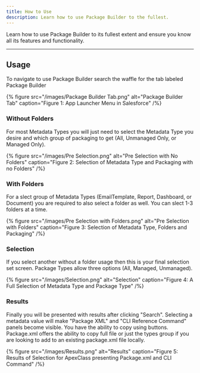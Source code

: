 ```yaml
---
title: How to Use
description: Learn how to use Package Builder to the fullest.
---
```


Learn how to use Package Builder to its fullest extent and ensure you know all its features and functionality.

---

## Usage

To navigate to use Package Builder search the waffle for the tab labeled Package Builder

{% figure src="/images/Package Builder Tab.png" alt="Package Builder Tab" caption="Figure 1: App Launcher Menu in Salesforce" /%}

### Without Folders

For most Metadata Types you will just need to select the Metadata Type you desire and which group of packaging to get (All, Unmanaged Only, or Managed Only).

{% figure src="/images/Pre Selection.png" alt="Pre Selection with No Folders" caption="Figure 2: Selection of Metadata Type and Packaging with no Folders" /%}

### With Folders

For a slect group of Metadata Types (EmailTemplate, Report, Dashboard, or Document) you are required to also select a folder as well. You can slect 1-3 folders at a time.

{% figure src="/images/Pre Selection with Folders.png" alt="Pre Selection with Folders" caption="Figure 3: Selection of Metadata Type, Folders and Packaging" /%}

### Selection

If you select another without a folder usage then this is your final selection set screen. Package Types allow three options (All, Managed, Unmanaged).

{% figure src="/images/Selection.png" alt="Selection" caption="Figure 4: A Full Selection of Metadata Type and Package Type" /%}

### Results

Finally you will be presented with results after clicking "Search". Selecting a metadata value will make "Package XML" and "CLI Reference Command" panels become visible. You have the ability to copy using buttons. Package.xml offers the ability to copy full file or just the types group if you are looking to add to an existing package.xml file locally.

{% figure src="/images/Results.png" alt="Results" caption="Figure 5: Results of Selection for ApexClass presenting Package.xml and CLI Command" /%}
